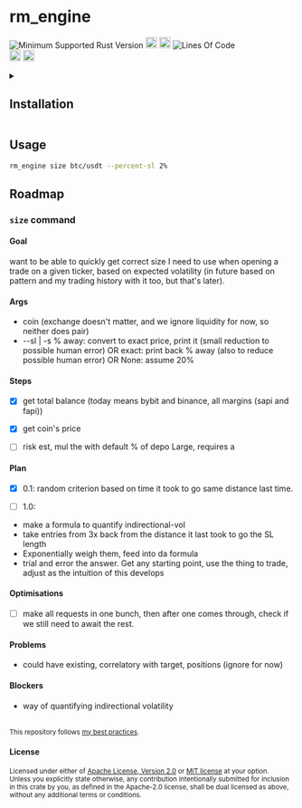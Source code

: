 # rm_engine
![Minimum Supported Rust Version](https://img.shields.io/badge/nightly-1.85+-ab6000.svg)
[<img alt="crates.io" src="https://img.shields.io/crates/v/rm_engine.svg?color=fc8d62&logo=rust" height="20" style=flat-square>](https://crates.io/crates/rm_engine)
[<img alt="docs.rs" src="https://img.shields.io/badge/docs.rs-66c2a5?style=for-the-badge&labelColor=555555&logo=docs.rs&style=flat-square" height="20">](https://docs.rs/rm_engine)
![Lines Of Code](https://img.shields.io/badge/LoC-395-lightblue)
<br>
[<img alt="ci errors" src="https://img.shields.io/github/actions/workflow/status/valeratrades/rm_engine/errors.yml?branch=master&style=for-the-badge&style=flat-square&label=errors&labelColor=420d09" height="20">](https://github.com/valeratrades/rm_engine/actions?query=branch%3Amaster) <!--NB: Won't find it if repo is private-->
[<img alt="ci warnings" src="https://img.shields.io/github/actions/workflow/status/valeratrades/rm_engine/warnings.yml?branch=master&style=for-the-badge&style=flat-square&label=warnings&labelColor=d16002" height="20">](https://github.com/valeratrades/rm_engine/actions?query=branch%3Amaster) <!--NB: Won't find it if repo is private-->

<!-- markdownlint-disable -->
<details>
  <summary>
    <h2>Installation</h2>
  </summary>
	<pre><code class="language-sh">TODO</code></pre>
</details>
<!-- markdownlint-restore -->

## Usage
```sh
rm_engine size btc/usdt --percent-sl 2%
```


## Roadmap


### `size` command
#### Goal
want to be able to quickly get correct size I need to use when opening a trade on a given ticker, based on expected volatility (in future based on pattern and my trading history with it too, but that's later).


#### Args
- coin (exchange doesn't matter, and we ignore liquidity for now, so neither does pair)
- --sl | -s
	% away: convert to exact price, print it (small reduction to possible human error)
	OR
	exact: print back % away (also to reduce possible human error)
	OR
	None: assume 20%


#### Steps
- [x] get total balance (today means bybit and binance, all margins (sapi and fapi))
- [x] get coin's price 

- [ ] risk est, mul the with default % of depo
  Large, requires a <plan>

#### Plan
- [x] 0.1: random criterion based on time it took to go same distance last time. 

- [ ] 1.0:
+ make a formula to quantify indirectional-vol
+ take entries from 3x back from the distance it last took to go the SL length
+ Exponentially weigh them, feed into da formula
+ trial and error the answer. Get any starting point, use the thing to trade, adjust as the intuition of this develops


#### Optimisations
- [ ] make all requests in one bunch, then after one comes through, check if we still need to await the rest.

#### Problems
- could have existing, correlatory with target, positions (ignore for now)

#### Blockers
- way of quantifying indirectional volatility


<br>

<sup>
This repository follows <a href="https://github.com/valeratrades/.github/tree/master/best_practices">my best practices</a>.
</sup>

#### License

<sup>
Licensed under either of <a href="LICENSE-APACHE">Apache License, Version
2.0</a> or <a href="LICENSE-MIT">MIT license</a> at your option.
</sup>

<br>

<sub>
Unless you explicitly state otherwise, any contribution intentionally submitted
for inclusion in this crate by you, as defined in the Apache-2.0 license, shall
be dual licensed as above, without any additional terms or conditions.
</sub>
